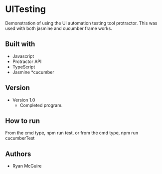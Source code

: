 # UITesting

Demonstration of using the UI automation testing tool protractor. This was used with both jasmine and cucumber frame works.

## Built with
* Javascript
* Protractor API
* TypeScript
* Jasmine
*cucumber

## Version
* Version 1.0
  * Completed program.
  
## How to run
From the cmd type, npm run test, or from the cmd type, npm run cucumberTest

## Authors
* Ryan McGuire

